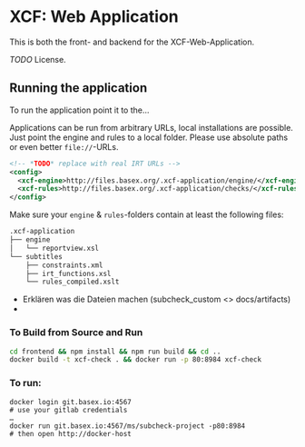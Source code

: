 # XCF: Web Application

This is both the front- and backend for the XCF-Web-Application.

*TODO* License.


## Running the application

To run the application point it to the…

Applications can be run from arbitrary URLs, local installations are possible.
Just point the engine and rules to a local folder. Please use absolute paths or even better
`file://`-URLs.

```xml
<!-- *TODO* replace with real IRT URLs -->
<config>
  <xcf-engine>http://files.basex.org/.xcf-application/engine/</xcf-engine>
  <xcf-rules>http://files.basex.org/.xcf-application/checks/</xcf-rules>
</config>
```

Make sure your `engine` & `rules`-folders contain at least the following files:

```bash
.xcf-application
├── engine
│   └── reportview.xsl
└── subtitles
    ├── constraints.xml
    ├── irt_functions.xsl
    └── rules_compiled.xslt
```

* Erklären was die Dateien machen (subcheck_custom <> docs/artifacts)
*

### To Build from Source and Run

```bash
cd frontend && npm install && npm run build && cd ..
docker build -t xcf-check . && docker run -p 80:8984 xcf-check
```

### To run:

    docker login git.basex.io:4567
    # use your gitlab credentials
    …
    docker run git.basex.io:4567/ms/subcheck-project -p80:8984
    # then open http://docker-host
